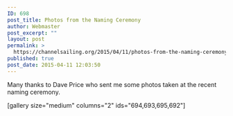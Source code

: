 ```yaml
---
ID: 698
post_title: Photos from the Naming Ceremony
author: Webmaster
post_excerpt: ""
layout: post
permalink: >
  https://channelsailing.org/2015/04/11/photos-from-the-naming-ceremony/
published: true
post_date: 2015-04-11 12:03:50
---
```

Many thanks to Dave Price who sent me some photos taken at the recent naming ceremony.

[gallery size="medium" columns="2" ids="694,693,695,692"]

&nbsp;